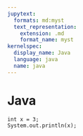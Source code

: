 ```yaml
---
jupytext:
  formats: md:myst
  text_representation:
    extension: .md
    format_name: myst
kernelspec:
  display_name: Java
  language: java
  name: java
---
```


# Java

```{code-cell}
int x = 3;
System.out.println(x);
```
